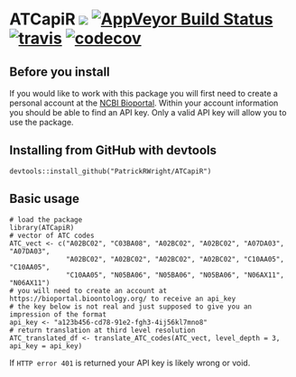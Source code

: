 <!-- README.md is generated from README.Rmd. Please edit that file -->

ATCapiR [![](https://img.shields.io/badge/dev%20version-0.0.1-blue.svg)](https://github.com/PatrickRWright/ATCapiR) [![AppVeyor Build Status](https://ci.appveyor.com/api/projects/status/github/PatrickRWright/ATCapiR?branch=master&svg=true)](https://ci.appveyor.com/project/PatrickRWright/ATCapiR) [![travis](https://api.travis-ci.com/PatrickRWright/ATCapiR.svg?branch=master)](https://api.travis-ci.com/PatrickRWright/ATCapiR.svg?branch=master) [![codecov](https://codecov.io/github/PatrickRWright/ATCapiR/branch/master/graphs/badge.svg)](https://codecov.io/github/PatrickRWright/ATCapiR)
============================================================================================================================================================================================================================================================================================================================================================================================================================================================================================================================================================================================================

Before you install
------------------

If you would like to work with this package you will first need to
create a personal account at the [NCBI
Bioportal](https://bioportal.bioontology.org/). Within your account
information you should be able to find an API key. Only a valid API key
will allow you to use the package.

Installing from GitHub with devtools
------------------------------------

    devtools::install_github("PatrickRWright/ATCapiR")

Basic usage
-----------

    # load the package
    library(ATCapiR)
    # vector of ATC codes
    ATC_vect <- c("A02BC02", "C03BA08", "A02BC02", "A02BC02", "A07DA03", "A07DA03",
                  "A02BC02", "A02BC02", "A02BC02", "A02BC02", "C10AA05", "C10AA05",
                  "C10AA05", "N05BA06", "N05BA06", "N05BA06", "N06AX11", "N06AX11")
    # you will need to create an account at https://bioportal.bioontology.org/ to receive an api_key
    # the key below is not real and just supposed to give you an impression of the format
    api_key <- "a123b456-cd78-91e2-fgh3-4ij56kl7mno8"
    # return translation at third level resolution
    ATC_translated_df <- translate_ATC_codes(ATC_vect, level_depth = 3, api_key = api_key)

If `HTTP error 401` is returned your API key is likely wrong or void.
